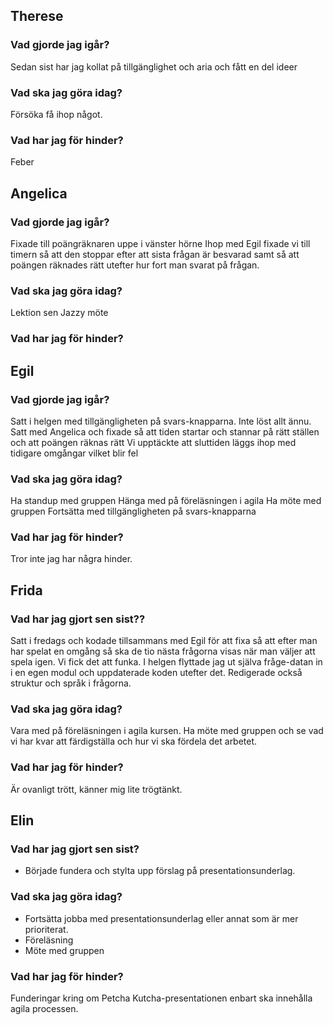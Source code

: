 ## Therese
### Vad gjorde jag igår?
Sedan sist har jag kollat på tillgänglighet och aria och fått en del ideer

### Vad ska jag göra idag?
Försöka få ihop något.

### Vad har jag för hinder?
Feber


## Angelica
### Vad gjorde jag igår?
Fixade till poängräknaren uppe i vänster hörne
Ihop med Egil fixade vi till timern så att den stoppar efter att sista frågan är besvarad samt så att poängen räknades rätt utefter hur fort man svarat  på frågan. 

### Vad ska jag göra idag?
Lektion sen Jazzy möte

### Vad har jag för hinder?


## Egil
### Vad gjorde jag igår?
Satt i helgen med tillgängligheten på svars-knapparna. Inte löst allt ännu.
Satt med Angelica och fixade så att tiden startar och stannar på rätt ställen och att poängen räknas rätt
Vi upptäckte att sluttiden läggs ihop med tidigare omgångar vilket blir fel
 
### Vad ska jag göra idag?
Ha standup med gruppen
Hänga med på föreläsningen i agila
Ha möte med gruppen
Fortsätta med tillgängligheten på svars-knapparna
 
### Vad har jag för hinder?
Tror inte jag har några hinder.


## Frida
### Vad har jag gjort sen sist??
Satt i fredags och kodade tillsammans med Egil för att fixa så att efter man har spelat en omgång så ska de tio nästa frågorna visas när man väljer att spela igen. Vi fick det att funka.
I helgen flyttade jag ut själva fråge-datan in i en egen modul och uppdaterade koden utefter det. Redigerade också struktur och språk i frågorna.
### Vad ska jag göra idag?
Vara med på föreläsningen i agila kursen.
Ha möte med gruppen och se vad vi har kvar att färdigställa och hur vi ska fördela det arbetet.
### Vad har jag för hinder?
Är ovanligt trött, känner mig lite trögtänkt.


## Elin
### Vad har jag gjort sen sist?
- Började fundera och stylta upp förslag på presentationsunderlag.
### Vad ska jag göra idag?
- Fortsätta jobba med presentationsunderlag eller annat som är mer prioriterat.
- Föreläsning
- Möte med gruppen
### Vad har jag för hinder?
Funderingar kring om Petcha Kutcha-presentationen enbart ska innehålla agila processen.
